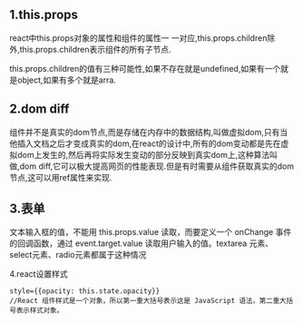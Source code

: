 1.this.props
-
react中this.props对象的属性和组件的属性一 一对应,this.props.children除外,this.props.children表示组件的所有子节点.

this.props.children的值有三种可能性,如果不存在就是undefined,如果有一个就是object,如果有多个就是arra.

2.dom diff
-
组件并不是真实的dom节点,而是存储在内存中的数据结构,叫做虚拟dom,只有当他插入文档之后才变成真实的dom,在react的设计中,所有的dom变动都是先在虚拟dom上发生的,然后再将实际发生变动的部分反映到真实dom上,这种算法叫做,dom diff,它可以极大提高网页的性能表现.但是有时需要从组件获取真实的dom节点,这可以用ref属性来实现.

3.表单
-
文本输入框的值，不能用 this.props.value 读取，而要定义一个 onChange 事件的回调函数，通过 event.target.value 读取用户输入的值。textarea 元素、select元素、radio元素都属于这种情况

4.react设置样式

	style={{opacity: this.state.opacity}}
	//React 组件样式是一个对象，所以第一重大括号表示这是 JavaScript 语法，第二重大括号表示样式对象。